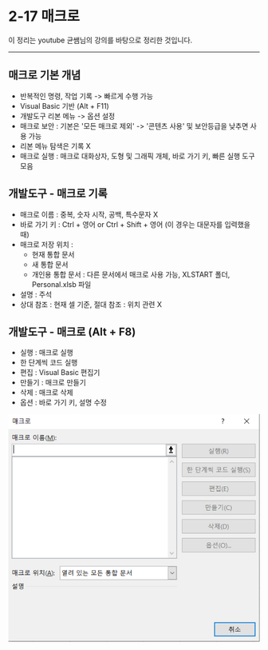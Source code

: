 # 2-17 매크로

이 정리는 youtube 균쌤님의 강의를 바탕으로 정리한 것입니다.
___

## 매크로 기본 개념
- 반복적인 명령, 작업 기록 -> 빠르게 수행 가능
- Visual Basic 기반 (Alt + F11)
- 개발도구 리본 메뉴 -> 옵션 설정
- 매크로 보안 : 기본은 '모든 매크로 제외' -> '콘텐츠 사용' 및 보안등급을 낮추면 사용 가능
- 리본 메뉴 탐색은 기록 X
- 매크로 실행 : 매크로 대화상자, 도형 및 그래픽 개체, 바로 가기 키, 빠른 실행 도구 모음

## 개발도구 - 매크로 기록
- 매크로 이름 : 중복, 숫자 시작, 공백, 특수문자 X
- 바로 가기 키 : Ctrl + 영어 or Ctrl + Shift + 영어 (이 경우는 대문자를 입력했을 때)
- 매크로 저장 위치 :
    - 현재 통합 문서
    - 새 통합 문서
    - 개인용 통합 문서 : 다른 문서에서 매크로 사용 가능, XLSTART 폴더, Personal.xlsb 파일
- 설명 : 주석
- 상대 참조 : 현재 셀 기준, 절대 참조 : 위치 관련 X

## 개발도구 - 매크로 (Alt + F8)
- 실행 : 매크로 실행
- 한 단계씩 코드 실행
- 편집 : Visual Basic 편집기
- 만들기 : 매크로 만들기
- 삭제 : 매크로 삭제
- 옵션 : 바로 가기 키, 설명 수정  

![매크로](https://github.com/KCSGround/Computer-literacy-ground/blob/master/%EC%BB%B4%ED%93%A8%ED%84%B0%ED%99%9C%EC%9A%A9%EB%8A%A5%EB%A0%A5%201%EA%B8%89%20%ED%95%84%EA%B8%B0%EC%A0%95%EB%A6%AC/2%EA%B3%BC%EB%AA%A9_%EC%8A%A4%ED%94%84%EB%A0%88%EB%93%9C%EC%8B%9C%ED%8A%B8/img_2/2-17%20%EB%A7%A4%ED%81%AC%EB%A1%9C_%EA%B0%9C%EB%B0%9C%EB%8F%84%EA%B5%AC-%EB%A7%A4%ED%81%AC%EB%A1%9C.PNG?raw=true)